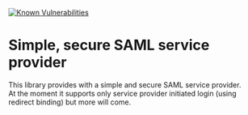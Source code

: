 [![Known Vulnerabilities](https://snyk.io/test/github/Zaptic/saml/badge.svg?targetFile=package.json)](https://snyk.io/test/github/Zaptic/saml?targetFile=package.json)
# Simple, secure SAML service provider

This library provides with a simple and secure SAML service provider.  
At the moment it supports only service provider initiated login (using redirect binding) but more will come.
